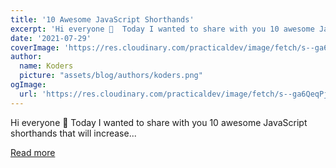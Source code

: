 ```yaml
---
title: '10 Awesome JavaScript Shorthands'
excerpt: 'Hi everyone 👋  Today I wanted to share with you 10 awesome JavaScript shorthands that will increase...'
date: '2021-07-29'
coverImage: 'https://res.cloudinary.com/practicaldev/image/fetch/s--ga6QeqPj--/c_imagga_scale,f_auto,fl_progressive,h_420,q_auto,w_1000/https://dev-to-uploads.s3.amazonaws.com/uploads/articles/d8cj0jsfcvx3yrt9sy28.png'
author:
  name: Koders
  picture: "assets/blog/authors/koders.png"
ogImage:
  url: 'https://res.cloudinary.com/practicaldev/image/fetch/s--ga6QeqPj--/c_imagga_scale,f_auto,fl_progressive,h_420,q_auto,w_1000/https://dev-to-uploads.s3.amazonaws.com/uploads/articles/d8cj0jsfcvx3yrt9sy28.png'
---
```


Hi everyone 👋  Today I wanted to share with you 10 awesome JavaScript shorthands that will increase...

[Read more](https://dev.to/palashmon/10-awesome-javascript-shorthands-4pek)
